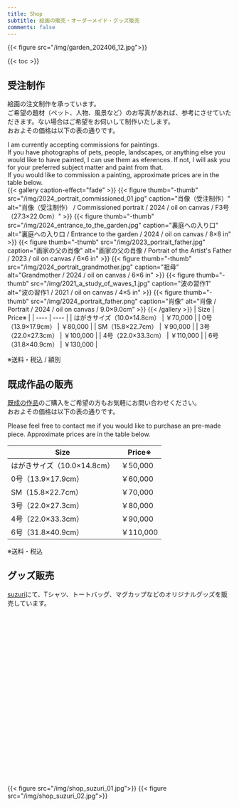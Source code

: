 ```yaml
---
title: Shop
subtitle: 絵画の販売・オーダーメイド・グッズ販売
comments: false
---
```


{{< figure src="/img/garden_202406_12.jpg">}}

{{< toc >}}

## 受注制作

絵画の注文制作を承っています。  
ご希望の題材（ペット、人物、風景など）のお写真があれば、参考にさせていただきます。ない場合はご希望をお伺いして制作いたします。  
おおよその価格は以下の表の通りです。  

I am currently accepting commissions for paintings.  
If you have photographs of pets, people, landscapes, or anything else you would like to have painted, I can use them as eferences. If not, I will ask you for your preferred subject matter and paint from that.  
If you would like to commission a painting, approximate prices are in the table below.  
{{< gallery caption-effect="fade" >}}
  {{< figure thumb="-thumb" src="/img/2024_portrait_commissioned_01.jpg" caption="肖像（受注制作）" alt="肖像（受注制作） / Commissioned portrait / 2024 / oil on canvas / F3号（27.3×22.0cm）" >}}
  {{< figure thumb="-thumb" src="/img/2024_entrance_to_the_garden.jpg" caption="裏庭への入り口" alt="裏庭への入り口 / Entrance to the garden / 2024 / oil on canvas / 8×8 in" >}}
  {{< figure thumb="-thumb" src="/img/2023_portrait_father.jpg" caption="画家の父の肖像" alt="画家の父の肖像 / Portrait of the Artist's Father / 2023 / oil on canvas / 6×6 in" >}}
  {{< figure thumb="-thumb" src="/img/2024_portrait_grandmother.jpg" caption="祖母" alt="Grandmother / 2024 / oil on canvas / 6×6 in" >}}
  {{< figure thumb="-thumb" src="/img/2021_a_study_of_waves_1.jpg" caption="波の習作1" alt="波の習作1 / 2021 / oil on canvas / 4×5 in" >}}
  {{< figure thumb="-thumb" src="/img/2024_portrait_father.png" caption="肖像" alt="肖像 / Portrait / 2024 / oil on canvas / 9.0×9.0cm" >}}
{{< /gallery >}}
| Size | Price※ |
| ---- | ---- |
| はがきサイズ（10.0×14.8cm） | ￥70,000 |
| 0号（13.9×17.9cm） | ￥80,000 |
| SM（15.8×22.7cm） | ￥90,000 |
| 3号（22.0×27.3cm） | ￥100,000 |
| 4号（22.0×33.3cm） | ￥110,000 |
| 6号（31.8×40.9cm） | ￥130,000 |

※送料・税込 / 額別

## 既成作品の販売
[既成の作品](https://asukakusunoki.com/page/paintings/)のご購入をご希望の方もお気軽にお問い合わせください。  
おおよその価格は以下の表の通りです。  

Please feel free to contact me if you would like to purchase an pre-made piece.
Approximate prices are in the table below.　

| Size | Price※ |
| ---- | ---- |
| はがきサイズ（10.0×14.8cm） | ￥50,000 |
| 0号（13.9×17.9cm） | ￥60,000 |
| SM（15.8×22.7cm） | ￥70,000 |
| 3号（22.0×27.3cm） | ￥80,000 |
| 4号（22.0×33.3cm） | ￥90,000 |
| 6号（31.8×40.9cm） | ￥110,000 |

※送料・税込  

## グッズ販売
[suzuri](https://suzuri.jp/AsukaKusunoki/)にて、Tシャツ、トートバッグ、マグカップなどのオリジナルグッズを販売しています。  
<div class="iframely-embed"><div class="iframely-responsive" style="padding-bottom: 52.5%; padding-top: 120px;"><a href="https://suzuri.jp/AsukaKusunoki" data-iframely-url="//iframely.net/yksYVj5"></a></div></div><script async src="//iframely.net/embed.js"></script>  
{{< figure src="/img/shop_suzuri_01.jpg">}}
{{< figure src="/img/shop_suzuri_02.jpg">}}